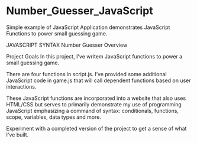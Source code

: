 # Number_Guesser_JavaScript
Simple example of JavaScript Application 
demonstrates JavaScript Functions to power small guessing game. 


JAVASCRIPT SYNTAX
Number Guesser
Overview

Project Goals
In this project, I've writem JavaScript functions to power a small guessing game. 

There are four functions in script.js. I’ve provided some additional JavaScript code in game.js that will call dependent functions based on user interactions.

These JavaScript functions are incorporated into a website that also uses HTML/CSS but serves to primarily demonstrate my use of programming JavaScript emphasizing a command of syntax: conditionals, functions, scope, variables, data types and more. 

Experiment with a completed version of the project to get a sense of what I've built. 
